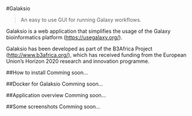 #Galaksio
> An easy to use GUI for running Galaxy workflows.


Galaksio is a web application that simplifies the usage of the Galaxy bioinformatics platform (https://usegalaxy.org/).

Galaksio has been developed as part of the B3Africa Project (http://www.b3africa.org/), which has received funding from the European Union’s Horizon 2020 research and innovation programme.

##How to install
Comming soon...

##Docker for Galaksio
Comming soon...

##Application overview
Comming soon...

##Some screenshots
Comming soon...
